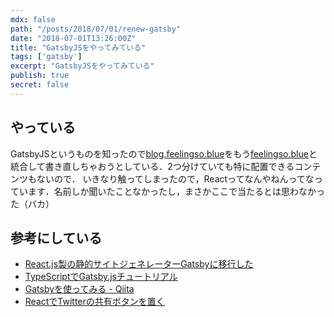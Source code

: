 ```yaml
---
mdx: false
path: "/posts/2018/07/01/renew-gatsby"
date: "2018-07-01T13:26:00Z"
title: "GatsbyJSをやってみている"
tags: ['gatsby']
excerpt: "GatsbyJSをやってみている"
publish: true
secret: false
---
```

## やっている

GatsbyJSというものを知ったので[blog.feelingso.blue](https://blog.feelingso.blue)をもう[feelingso.blue](https://feelingso.blue)と統合して書き直しちゃおうとしている．2つ分けていても特に配置できるコンテンツもないので．
いきなり触ってしまったので，Reactってなんやねんってなっています．名前しか聞いたことなかったし，まさかここで当たるとは思わなかった（バカ）

## 参考にしている
- [React.js製の静的サイトジェネレーターGatsbyに移行した](https://qiita.com/jaxx2104/items/5f28915355a85d36e38a)
- [TypeScriptでGatsby.jsチュートリアル](https://qiita.com/suzuki_sh/items/8f4201e7c43c7a0a3eb6)
- [Gatsbyを使ってみる - Qiita](https://qiita.com/abcb2/items/3731a12866d5c093af48)
- [ReactでTwitterの共有ボタンを置く](https://qiita.com/h_demon/items/95e638666f6bd479b47b)